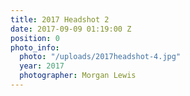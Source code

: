 ```yaml
---
title: 2017 Headshot 2
date: 2017-09-09 01:19:00 Z
position: 0
photo_info:
  photo: "/uploads/2017headshot-4.jpg"
  year: 2017
  photographer: Morgan Lewis
---
```



